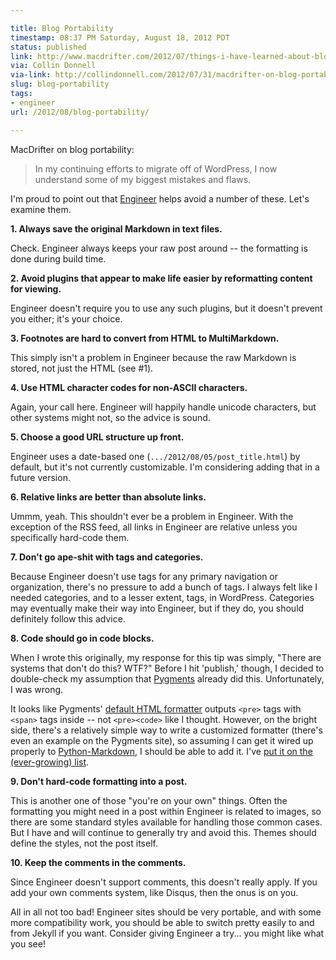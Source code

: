 ```yaml
---

title: Blog Portability
timestamp: 08:37 PM Saturday, August 18, 2012 PDT
status: published
link: http://www.macdrifter.com/2012/07/things-i-have-learned-about-blog-portability.html
via: Collin Donnell
via-link: http://collindonnell.com/2012/07/31/macdrifter-on-blog-portability/
slug: blog-portability
tags:
- engineer
url: /2012/08/blog-portability/

---
```


MacDrifter on blog portability:

> In my continuing efforts to migrate off of WordPress, I now understand some of my biggest mistakes and flaws.

I'm proud to point out that [Engineer](/projects/engineer/) helps avoid a number of these. Let's examine them.

<!-- more -->

**1. Always save the original Markdown in text files.**

Check. Engineer always keeps your raw post around -- the formatting is done during build time.


**2. Avoid plugins that appear to make life easier by reformatting content for viewing.**
    
Engineer doesn't require you to use any such plugins, but it doesn't prevent you either; it's your choice.


**3. Footnotes are hard to convert from HTML to MultiMarkdown.**
    
This simply isn't a problem in Engineer because the raw Markdown is stored, not just the HTML (see #1).


**4. Use HTML character codes for non-ASCII characters.**

Again, your call here. Engineer will happily handle unicode characters, but other systems might not, so the advice is sound.


**5. Choose a good URL structure up front.**

Engineer uses a date-based one (`.../2012/08/05/post_title.html`) by default, but it's not currently customizable. I'm considering adding that in a future version.


**6. Relative links are better than absolute links.**

Ummm, yeah. This shouldn't ever be a problem in Engineer. With the exception of the RSS feed, all links in Engineer are relative unless you specifically hard-code them.


**7. Don't go ape-shit with tags and categories.**

Because Engineer doesn't use tags for any primary navigation or organization, there's no pressure to add a bunch of tags. I always felt like I needed categories, and to a lesser extent, tags, in WordPress. Categories may eventually make their way into Engineer, but if they do, you should definitely follow this advice.


**8. Code should go in code blocks.**

When I wrote this originally, my response for this tip was simply, "There are systems that don't do this? WTF?" Before I hit 'publish,' though, I decided to double-check my assumption that [Pygments][] already did this. Unfortunately, I was wrong.

It looks like Pygments' [default HTML formatter](http://pygments.org/docs/formatters/) outputs `<pre>` tags with `<span>` tags inside -- not `<pre><code>` like I thought. However, on the bright side, there's a relatively simple way to write a customized formatter (there's even an example on the Pygments site), so assuming I can get it wired up properly to [Python-Markdown][], I should be able to add it. I've [put it on the (ever-growing) list](https://trello.com/c/QeelOqyG).


**9. Don't hard-code formatting into a post.**

This is another one of those "you're on your own" things. Often the formatting you might need in a post within Engineer is related to images, so there are some standard styles available for handling those common cases. But I have and will continue to generally try and avoid this. Themes should define the styles, not the post itself.


**10. Keep the comments in the comments.**

Since Engineer doesn't support comments, this doesn't really apply. If you add your own comments system, like Disqus, then the onus is on you.


All in all not too bad! Engineer sites should be very portable, and with some more compatibility work, you should be able to switch pretty easily to and from Jekyll if you want. Consider giving Engineer a try... you might like what you see!

[Pygments]: http://pygments.org/
[Python-Markdown]: http://packages.python.org/Markdown/index.html
